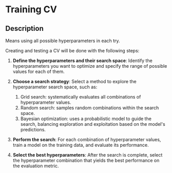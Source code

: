 # Training CV

## Description

Means using all possible hyperparameters in each try.

Creating and testing a CV will be done with the following steps:

1. **Define the hyperparameters and their search space**: Identify the hyperparameters you want to optimize and specify the range of possible values for each of them.
2. **Choose a search strategy**: Select a method to explore the hyperparameter search space, such as:

   1. Grid search: systematically evaluates all combinations of hyperparameter values.
   2. Random search: samples random combinations within the search space.
   3. Bayesian optimization: uses a probabilistic model to guide the search, balancing exploration and exploitation based on the model's predictions.

3. **Perform the search**: For each combination of hyperparameter values, train a model on the training data, and evaluate its performance.
4. **Select the best hyperparameters**: After the search is complete, select the hyperparameter combination that yields the best performance on the evaluation metric.
